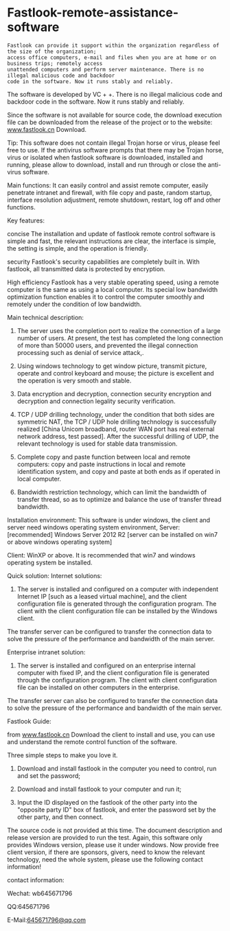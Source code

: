 # Fastlook-remote-assistance-software
    Fastlook can provide it support within the organization regardless of the size of the organization; 
    access office computers, e-mail and files when you are at home or on business trips; remotely access 
    unattended computers and perform server maintenance. There is no illegal malicious code and backdoor 
    code in the software. Now it runs stably and reliably.
  
The software is developed by VC + +. There is no illegal malicious code and backdoor code in the software. Now it runs stably and reliably.

Since the software is not available for source code, the download execution file can be downloaded from the release of the project or to the website: www.fastlook.cn Download.

Tip: This software does not contain illegal Trojan horse or virus, please feel free to use. If the antivirus software prompts that there may be Trojan horse, virus or isolated when fastlook software is downloaded, installed and running, please allow to download, install and run through or close the anti-virus software.
        
Main functions:
It can easily control and assist remote computer, easily penetrate intranet and firewall, with file copy and paste, random startup, interface resolution adjustment, remote shutdown, restart, log off and other functions.

Key features:

concise
The installation and update of fastlook remote control software is simple and fast, the relevant instructions are clear, the interface is simple, the setting is simple, and the operation is friendly.

security
Fastlook's security capabilities are completely built in. With fastlook, all transmitted data is protected by encryption.

High efficiency
Fastlook has a very stable operating speed, using a remote computer is the same as using a local computer. Its special low bandwidth optimization function enables it to control the computer smoothly and remotely under the condition of low bandwidth.

Main technical description:

1. The server uses the completion port to realize the connection of a large number of users. At present, the test has completed the long connection of more than 50000 users, and prevented the illegal connection processing such as denial of service attack,.

2. Using windows technology to get window picture, transmit picture, operate and control keyboard and mouse; the picture is excellent and the operation is very smooth and stable.

3. Data encryption and decryption, connection security encryption and decryption and connection legality security verification.

4. TCP / UDP drilling technology, under the condition that both sides are symmetric NAT, the TCP / UDP hole drilling technology is successfully realized [China Unicom broadband, router WAN port has real external network address, test passed]. After the successful drilling of UDP, the relevant technology is used for stable data transmission.

5. Complete copy and paste function between local and remote computers: copy and paste instructions in local and remote identification system, and copy and paste at both ends as if operated in local computer.

6. Bandwidth restriction technology, which can limit the bandwidth of transfer thread, so as to optimize and balance the use of transfer thread bandwidth.

Installation environment:
This software is under windows, the client and server need windows operating system environment,
Server: [recommended] Windows Server 2012 R2 [server can be installed on win7 or above windows operating system]

Client: WinXP or above. It is recommended that win7 and windows operating system be installed.

Quick solution:
Internet solutions:

1. The server is installed and configured on a computer with independent Internet IP [such as a leased virtual machine], and the client configuration file is generated through the configuration program. The client with the client configuration file can be installed by the Windows client.

The transfer server can be configured to transfer the connection data to solve the pressure of the performance and bandwidth of the main server.

Enterprise intranet solution:
1. The server is installed and configured on an enterprise internal computer with fixed IP, and the client configuration file is generated through the configuration program. The client with client configuration file can be installed on other computers in the enterprise.

The transfer server can also be configured to transfer the connection data to solve the pressure of the performance and bandwidth of the main server.

Fastlook Guide:

from www.fastlook.cn Download the client to install and use, you can use and understand the remote control function of the software.

Three simple steps to make you love it.

1. Download and install fastlook in the computer you need to control, run and set the password;

2. Download and install fastlook to your computer and run it;

3. Input the ID displayed on the fastlook of the other party into the "opposite party ID" box of fastlook, and enter the password set by the other party, and then connect.

The source code is not provided at this time. The document description and release version are provided to run the test.
Again, this software only provides Windows version, please use it under windows.
Now provide free client version, if there are sponsors, givers, need to know the relevant technology, need the whole system, please use the following contact information!

contact information:

Wechat: wb645671796

QQ:645671796

E-Mail:645671796@qq.com
